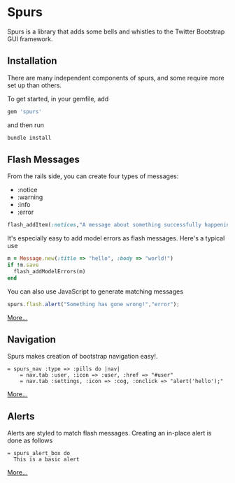 # Spurs

Spurs is a library that adds some bells and whistles to the Twitter Bootstrap GUI framework.

## Installation
There are many independent components of spurs, and some require more set up than others.

To get started, in your gemfile, add

```ruby
gem 'spurs'
```

and then run

```ruby
bundle install
```

## Flash Messages

From the rails side, you can create four types of messages: 
* :notice
* :warning
* :info
* :error

```ruby
flash_addItem(:notices,"A message about something successfully happening!")
```
It's especially easy to add model errors as flash messages. Here's a typical use
```ruby
m = Message.new(:title => "hello", :body => "world!")
if !m.save
  flash_addModelErrors(m)
end
```


You can also use JavaScript to generate matching messages
```javascript
spurs.flash.alert("Something has gone wrong!","error");
```
[More...](https://github.com/TrueNorth/spurs/wiki/Flash-Messages)

## Navigation

Spurs makes creation of bootstrap navigation easy!.
```haml
= spurs_nav :type => :pills do |nav|
    = nav.tab :user, :icon => :user, :href => "#user"
    = nav.tab :settings, :icon => :cog, :onclick => "alert('hello');"
```
[More...](https://github.com/TrueNorth/spurs/wiki/Navigation)

## Alerts
Alerts are styled to match flash messages. Creating an in-place alert is done as follows
```haml
= spurs_alert_box do
  This is a basic alert
```
[More...](https://github.com/TrueNorth/spurs/wiki/Alerts)
